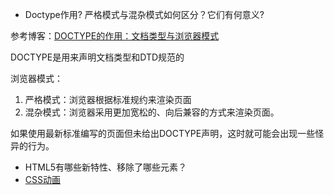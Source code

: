 - Doctype作用? 严格模式与混杂模式如何区分？它们有何意义?

参考博客：[DOCTYPE的作用：文档类型与浏览器模式](http://harttle.com/2016/01/22/doctype.html)

DOCTYPE是用来声明文档类型和DTD规范的

浏览器模式：
1. 严格模式：浏览器根据标准规约来渲染页面
2. 混杂模式：浏览器采用更加宽松的、向后兼容的方式来渲染页面。

如果使用最新标准编写的页面但未给出DOCTYPE声明，这时就可能会出现一些怪异的行为。

- HTML5有哪些新特性、移除了哪些元素？
- [CSS动画](https://github.com/nicoleJT914/blog/blob/master/HTML5/CSS%E5%8A%A8%E7%94%BB.md)
